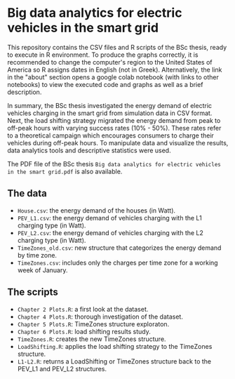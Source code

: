 # Big data analytics for electric vehicles in the smart grid
This repository contains the CSV files and R scripts of the BSc thesis, ready to execute in R environment. To produce the graphs correctly, it is recommended to change the computer's region to the United States of America so R assigns dates in English (not in Greek). Alternatively, the link in the "about" section opens a google colab notebook (with links to other notebooks) to view the executed code and graphs as well as a brief description.

In summary, the BSc thesis investigated the energy demand of electric vehicles charging in the smart grid from simulation data in CSV format. Next, the load shifting strategy migrated the energy demand from peak to off-peak hours with varying success rates (10% - 50%). These rates refer to a theoretical campaign which encourages consumers to charge their vehicles during off-peak hours. To manipulate data and visualize the results, data analytics tools and descriptive statistics were used.

The PDF file of the BSc thesis ```Big data analytics for electric vehicles in the smart grid.pdf``` is also available.

## The data
* ```House.csv```: the energy demand of the houses (in Watt).
* ```PEV_L1.csv```: the energy demand of vehicles charging with the L1 charging type (in Watt).
* ```PEV_L2.csv```: the energy demand of vehicles charging with the L2 charging type (in Watt).
* ```TimeZones_old.csv```: new structure that categorizes the energy demand by time zone.
* ```TimeZones.csv```: includes only the charges per time zone for a working week of January. 

## The scripts
* ```Chapter 2 Plots.R```: a first look at the dataset.
* ```Chapter 4 Plots.R```: thorough investigation of the dataset.
* ```Chapter 5 Plots.R```: TimeZones structure exploraton.
* ```Chapter 6 Plots.R```: load shifting results study.
* ```TimeZones.R```: creates the new TimeZones structure.
* ```LoadShifting.R```: applies the load shifting strategy to the TimeZones structure.
* ```L1-L2.R```: returns a LoadShifting or TimeZones structure back to the PEV_L1 and PEV_L2 structures.
